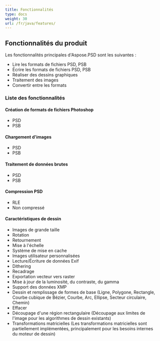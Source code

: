 ```yaml
---
title: Fonctionnalités
type: docs
weight: 30
url: /fr/java/features/
---
```


## **Fonctionnalités du produit**
Les fonctionnalités principales d'Aspose.PSD sont les suivantes :

- Lire les formats de fichiers PSD, PSB
- Écrire les formats de fichiers PSD, PSB
- Réaliser des dessins graphiques
- Traitement des images
- Convertir entre les formats
### **Liste des fonctionnalités**
#### **Création de formats de fichiers Photoshop**
- PSD
- PSB
#### **Chargement d'images**
- PSD
- PSB
#### **Traitement de données brutes**
- PSD
- PSB
#### **Compression PSD**
- RLE
- Non compressé
#### **Caractéristiques de dessin**
- Images de grande taille
- Rotation
- Retournement
- Mise à l'échelle
- Système de mise en cache
- Images utilisateur personnalisées
- Lecture/Écriture de données Exif
- Dithering
- Recadrage
- Exportation vecteur vers raster
- Mise à jour de la luminosité, du contraste, du gamma
- Support des données XMP
- Dessin et remplissage de formes de base (Ligne, Polygone, Rectangle, Courbe cubique de Bézier, Courbe, Arc, Ellipse, Secteur circulaire, Chemin)
- Effacer
- Découpage d'une région rectangulaire (Découpage aux limites de l'image pour les algorithmes de dessin existants)
- Transformations matricielles (Les transformations matricielles sont partiellement implémentées, principalement pour les besoins internes du moteur de dessin)
